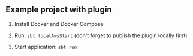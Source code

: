 ## Example project with plugin

1. Install Docker and Docker Compose

2. Run: `sbt localAwsStart` (don't forget to publish the plugin locally first)

3. Start application: `sbt run`